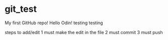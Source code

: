 # git_test
My first GitHub repo!
Hello Odin!
testing testing

steps to add/edit
1 must make the edit in the file
2 must commit
3 must push